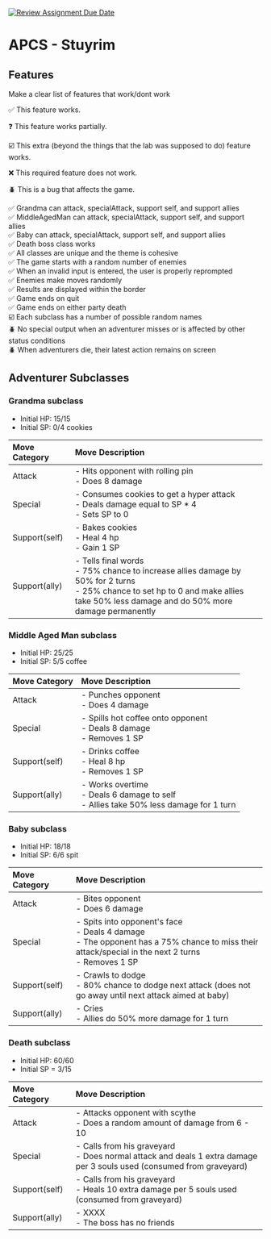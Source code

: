 [![Review Assignment Due Date](https://classroom.github.com/assets/deadline-readme-button-22041afd0340ce965d47ae6ef1cefeee28c7c493a6346c4f15d667ab976d596c.svg)](https://classroom.github.com/a/KprAwj1n)
# APCS - Stuyrim

## Features

Make a clear list of features that work/dont work

:white_check_mark: This feature works.

:question: This feature works partially.

:ballot_box_with_check: This extra (beyond the things that the lab was supposed to do) feature works.

:x: This required feature does not work.

:beetle: This is a bug that affects the game.

:white_check_mark: Grandma can attack, specialAttack, support self, and support allies <br />
:white_check_mark: MiddleAgedMan can attack, specialAttack, support self, and support allies <br />
:white_check_mark: Baby can attack, specialAttack, support self, and support allies <br />
:white_check_mark: Death boss class works <br />
:white_check_mark: All classes are unique and the theme is cohesive <br />
:white_check_mark: The game starts with a random number of enemies <br />
:white_check_mark: When an invalid input is entered, the user is properly reprompted <br />
:white_check_mark: Enemies make moves randomly <br />
:white_check_mark: Results are displayed within the border <br />
:white_check_mark: Game ends on quit <br />
:white_check_mark: Game ends on either party death <br />
:ballot_box_with_check: Each subclass has a number of possible random names <br />
:beetle: No special output when an adventurer misses or is affected by other status conditions <br />
:beetle: When adventurers die, their latest action remains on screen <br />


## Adventurer Subclasses

### Grandma subclass
 - Initial HP: 15/15
 - Initial SP: 0/4 cookies

| Move Category | Move Description                                                                                                                                                                 |
| :------------ | :------------------------------------------------------------------------------------------------------------------------------------------------------------------------------- |
| Attack        | - Hits opponent with rolling pin <br />- Does 8 damage                                                                                                                           |
| Special       | - Consumes cookies to get a hyper attack <br />- Deals damage equal to SP * 4 <br />- Sets SP to 0                                                                               |
| Support(self) | - Bakes cookies <br />- Heal 4 hp <br />- Gain 1 SP                                                                                                                              |
| Support(ally) | - Tells final words <br />- 75% chance to increase allies damage by 50% for 2 turns <br />- 25% chance to set hp to 0 and make allies take 50% less damage and do 50% more damage permanently |

### Middle Aged Man subclass
- Initial HP: 25/25
- Initial SP: 5/5 coffee

| Move Category | Move Description                                                                                                                                                     |
| :------------ | :------------------------------------------------------------------------------------------------------------------------------------------------------------------- |
| Attack        | - Punches opponent <br />- Does 4 damage                                                                                                                             |
| Special       | - Spills hot coffee onto opponent <br />- Deals 8 damage <br />- Removes 1 SP                                            |
| Support(self) | - Drinks coffee <br />- Heal 8 hp <br />- Removes 1 SP                                                                                                               |
| Support(ally) | - Works overtime <br />- Deals 6 damage to self <br />- Allies take 50% less damage for 1 turn                                                                       |

### Baby subclass
- Initial HP: 18/18
- Initial SP: 6/6 spit

| Move Category | Move Description                                                                                                                                                     |
| :------------ | :------------------------------------------------------------------------------------------------------------------------------------------------------------------- |
| Attack        | - Bites opponent <br />- Does 6 damage                                                                                                                               |
| Special       | - Spits into opponent's face <br />- Deals 4 damage <br />- The opponent has a 75% chance to miss their attack/special in the next 2 turns <br />- Removes 1 SP      |
| Support(self) | - Crawls to dodge <br />- 80% chance to dodge next attack (does not go away until next attack aimed at baby)                                                         |
| Support(ally) | - Cries <br />- Allies do 50% more damage for 1 turn                                                                                                                 |

### Death subclass
- Initial HP: 60/60
- Initial SP = 3/15

| Move Category | Move Description                                                                                                                                                     |
| :------------ | :------------------------------------------------------------------------------------------------------------------------------------------------------------------- |
| Attack        | - Attacks opponent with scythe  <br />- Does a random amount of damage from 6 - 10                                                                                                  |
| Special       | - Calls from his graveyard <br />- Does normal attack and deals 1 extra damage per 3 souls used (consumed from graveyard) <br />                                     |
| Support(self) | - Calls from his graveyard <br />- Heals 10 extra damage per 5 souls used (consumed from graveyard) <br />                                                           |
| Support(ally) | - XXXX <br />- The boss has no friends                                                                                                                               |
